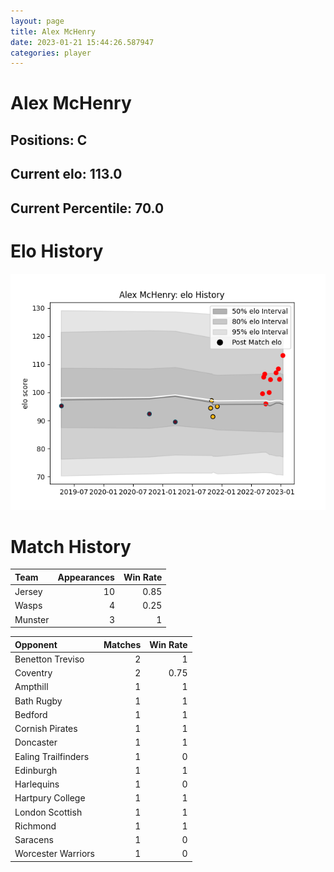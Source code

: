 ```yaml
---  
layout: page  
title: Alex McHenry  
date: 2023-01-21 15:44:26.587947  
categories: player  
---
```

# Alex McHenry

## Positions: C

## Current elo: 113.0

## Current Percentile: 70.0

# Elo History


![elo history](history_AlexMcHenry.png)
# Match History


| Team    |   Appearances |   Win Rate |
|:--------|--------------:|-----------:|
| Jersey  |            10 |       0.85 |
| Wasps   |             4 |       0.25 |
| Munster |             3 |       1    |

| Opponent            |   Matches |   Win Rate |
|:--------------------|----------:|-----------:|
| Benetton Treviso    |         2 |       1    |
| Coventry            |         2 |       0.75 |
| Ampthill            |         1 |       1    |
| Bath Rugby          |         1 |       1    |
| Bedford             |         1 |       1    |
| Cornish Pirates     |         1 |       1    |
| Doncaster           |         1 |       1    |
| Ealing Trailfinders |         1 |       0    |
| Edinburgh           |         1 |       1    |
| Harlequins          |         1 |       0    |
| Hartpury College    |         1 |       1    |
| London Scottish     |         1 |       1    |
| Richmond            |         1 |       1    |
| Saracens            |         1 |       0    |
| Worcester Warriors  |         1 |       0    |
